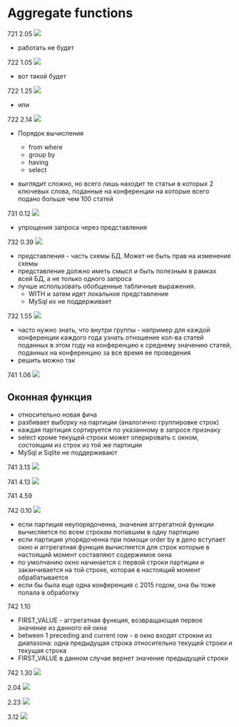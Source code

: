 # Aggregate functions

721 2.05
![](pics/29.png)


* работать не будет

722 1.05 
![](pics/30.png)


* вот такой будет

722 1.25
![](pics/31.png)

* или

722 2.14
![](pics/32.png)

* Порядок вычисления
  * from where
  * group by
  * having
  * select

* выглядит сложно, но всего лишь находит те статьи в которых 2 ключевых слова, поданные на конференции на которые всего подано больше чем 100 статей
 
731 0.12
![](pics/33.png)

* упрощения запроса через представления

732 0.39
![](pics/38.png)


* представления - часть схемы БД. Может не быть прав на изменение схемы
* представление должно иметь смысл и быть полезным в рамках всей БД, а не только одного запроса
* лучше использовать обобщенные табличные выражения.
  * WITH и затем идет локальное представление
  * MySql их не поддерживает

732 1.55
![](pics/35.png)

* часто нужно знать, что внутри группы - например для каждой конференции каждого года узнать отношение кол-ва статей поданных в этом году на конференцию к среднему значению статей, поданных на конференцию за все время ее проведения
* решить можно так

741 1.06
![](pics/36.png)


## Оконная функция

* относительно новая фича
* разбивает выборку на партиции (аналогично группировке строк)
* каждая партиция сортируется по указанному в запросе признаку
* select кроме текущей строки может оперировать с окном, состоящим из строк из той же партиции
* MySql и Sqlite не поддерживают

741 3.13
![](pics/37.png)

741 4.13
![](pics/39.png)

741 4.59

742 0.10
![](pics/40.png)
* если партиция неупорядоченна, значения аггрегатной функции вычисляется по всем строкам попавшим в одну партицию 
* если партиция упорядоченна при помощи order by в дело вступает окно и аггрегатная функция вычисляется для строк которые в настоящий момент составляют содержимое окна 
* по умолчанию окно начинается с первой строки партиции и заканчивается на той строке, которая в настоящий момент обрабатывается
* если бы была еще одна конференция с 2015 годом, она бы тоже попала в обработку

742 1.10

* FIRST_VALUE - аггрегатная функция, возвращающая первое значение из данного ей окна
* between 1 preceding and current row - в окно входят строкии из диапазона: одна предыдущая строка относительно текущей строки и текущая строка
* FIRST_VALUE в данном случае вернет значение предыдущей строки

742 1.30
![](pics/41.png)

2.04
![](pics/42.png)

2.23
![](pics/43.png)

3.12
![](pics/44.png)





